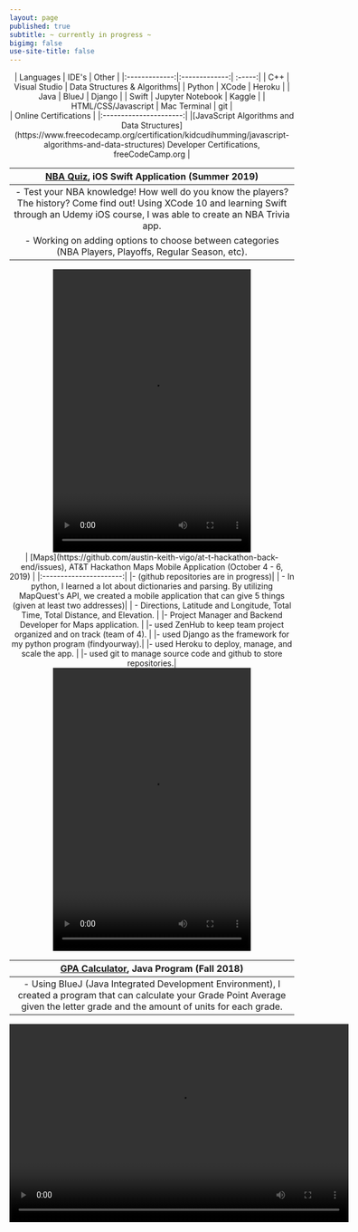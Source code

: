 ```yaml
---
layout: page
published: true
subtitle: ~ currently in progress ~
bigimg: false
use-site-title: false
---
```

<center> | Languages      |    IDE's        | Other  |
|:-------------:|:-------------:| :-----:|
| C++     | Visual Studio | Data Structures & Algorithms|
| Python     |  XCode  |  Heroku |
| Java | BlueJ |    Django |
| Swift | Jupyter Notebook |   Kaggle |
| HTML/CSS/Javascript |  Mac Terminal |   git | 
 </center>







<center> | Online Certifications |
|:----------------------:|
|[JavaScript Algorithms and Data Structures](https://www.freecodecamp.org/certification/kidcudihumming/javascript-algorithms-and-data-structures) Developer Certifications, freeCodeCamp.org |
</center>






| [NBA Quiz](https://github.com/sssandan/NBA-Quiz), iOS Swift Application (Summer 2019)|
|:----------------------:|
| - Test your NBA knowledge! How well do you know the players? The history? Come find out! Using XCode 10 and learning Swift through an Udemy iOS course, I was able to create an NBA Trivia app. |
| - Working on adding options to choose between categories (NBA Players, Playoffs, Regular Season, etc). |





<center>
  
<video width="350" height="500" controls>
  <source src="/img/nbaquiz.mov" type="video/mp4">
  Your browser does not support the video tag.
</video>

</center>






<center>
| [Maps](https://github.com/austin-keith-vigo/at-t-hackathon-back-end/issues), AT&T Hackathon Maps Mobile Application (October 4 - 6, 2019)  |
|:----------------------:|
|- (github repositories are in progress)|
| - In python, I learned a lot about dictionaries and parsing. By utilizing MapQuest's API, 
        	we created a mobile application that can give 5 things (given at least two addresses)|
| - Directions, Latitude and Longitude, Total Time, Total Distance, and Elevation. |
|- Project Manager and Backend Developer for Maps application. |
|- used ZenHub to keep team project organized and on track (team of 4). |
|- used Django as the framework for my python program (findyourway).|
|- used Heroku to deploy, manage, and scale the app. |
|- used git to manage source code and github to store repositories.|
</center>




<center>
  
<video width="350" height="500" controls>
  <source src="/img/maps.mov" type="video/mp4">
  Your browser does not support the video tag.
</video>

</center>

| [GPA Calculator](https://github.com/sssandan/GPA-Calculator), Java Program (Fall 2018)|
|:----------------------:|
| - Using BlueJ (Java Integrated Development Environment), I created a program that can calculate your Grade Point Average given the letter grade and the amount of units for each grade. |

<center>
  
<video width="600" height="350" controls>
  <source src="/img/gpaCalc1.mov" type="video/mp4">
  Your browser does not support the video tag.
</video>

</center>

